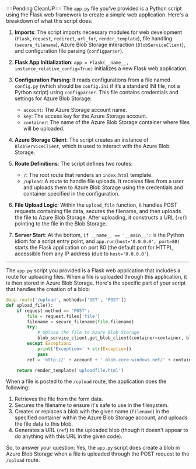 ==Pending CleanUP==
The `app.py` file you've provided is a Python script using the Flask web framework to create a simple web application. Here's a breakdown of what this script does:

1. **Imports**: The script imports necessary modules for web development (`Flask`, `request`, `redirect`, `url_for`, `render_template`), file handling (`secure_filename`), Azure Blob Storage interaction (`BlobServiceClient`), and configuration file parsing (`configparser`).
    
2. **Flask App Initialization**: `app = Flask(__name__, instance_relative_config=True)` initializes a new Flask web application.
    
3. **Configuration Parsing**: It reads configurations from a file named `config.py` (which should be `config.ini` if it’s a standard INI file, not a Python script) using `configparser`. This file contains credentials and settings for Azure Blob Storage:
    
    - `account`: The Azure Storage account name.
    - `key`: The access key for the Azure Storage account.
    - `container`: The name of the Azure Blob Storage container where files will be uploaded.
4. **Azure Storage Client**: The script creates an instance of `BlobServiceClient`, which is used to interact with the Azure Blob Storage.
    
5. **Route Definitions**: The script defines two routes:
    
    - `/`: The root route that renders an `index.html` template.
    - `/upload`: A route to handle file uploads. It receives files from a user and uploads them to Azure Blob Storage using the credentials and container specified in the configuration.
6. **File Upload Logic**: Within the `upload_file` function, it handles POST requests containing file data, secures the filename, and then uploads the file to Azure Blob Storage. After uploading, it constructs a URL (`ref`) pointing to the file in the Blob Storage.
    
7. **Server Start**: At the bottom, `if __name__ == '__main__':` is the Python idiom for a script entry point, and `app.run(host='0.0.0.0', port=80)` starts the Flask application on port 80 (the default port for HTTP), accessible from any IP address (due to `host='0.0.0.0'`).


---

The `app.py` script you provided is a Flask web application that includes a route for uploading files. When a file is uploaded through this application, it is then stored in Azure Blob Storage. Here's the specific part of your script that handles the creation of a blob:

```python
@app.route('/upload', methods=['GET', 'POST'])
def upload_file():
    if request.method == 'POST':
        file = request.files['file']
        filename = secure_filename(file.filename)
        try:
            # Upload the file to Azure Blob Storage
            blob_service_client.get_blob_client(container=container, blob=filename).upload_blob(file)
        except Exception:
            print('Exception=' + str(Exception))
            pass
        ref = 'http://' + account + '.blob.core.windows.net/' + container + '/' + filename

    return render_template('uploadfile.html')
```

When a file is posted to the `/upload` route, the application does the following:

1. Retrieves the file from the form data.
2. Secures the filename to ensure it's safe to use in the filesystem.
3. Creates or replaces a blob with the given name (`filename`) in the specified container within the Azure Blob Storage account, and uploads the file data to this blob.
4. Generates a URL (`ref`) to the uploaded blob (though it doesn't appear to do anything with this URL in the given code).

So, to answer your question: Yes, the `app.py` script does create a blob in Azure Blob Storage when a file is uploaded through the POST request to the `/upload` route.